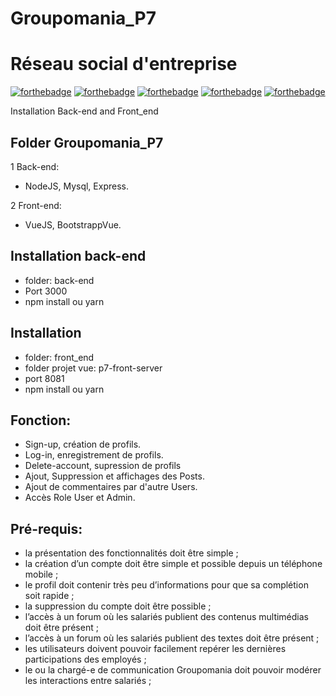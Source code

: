 # Groupomania_P7

# Réseau social d'entreprise


[![forthebadge](https://img.shields.io/badge/Node.js-43853D?style=for-the-badge&logo=node.js&logoColor=white)](https://forthebadge.com)
[![forthebadge](https://img.shields.io/badge/JavaScript-323330?style=for-the-badge&logo=javascript&logoColor=F7DF1E)](https://forthebadge.com)
[![forthebadge](https://img.shields.io/badge/Vue.js-35495E?style=for-the-badge&logo=vue.js&logoColor=4FC08D)](https://forthebadge.com)
[![forthebadge](https://img.shields.io/badge/Bootstrap-563D7C?style=for-the-badge&logo=bootstrap&logoColor=white)](https://forthebadge.com)
[![forthebadge](https://img.shields.io/badge/MySQL-00000F?style=for-the-badge&logo=mysql&logoColor=white)](https://forthebadge.com)


 Installation Back-end and Front_end 

## Folder Groupomania_P7

1 Back-end:
- NodeJS, Mysql, Express.

2 Front-end:
- VueJS, BootstrappVue.

## Installation back-end
-  folder: back-end 
-  Port 3000
-  npm install ou yarn

## Installation 
-  folder: front_end
-  folder projet vue: p7-front-server
- port 8081
-  npm install ou yarn

## Fonction:
- Sign-up, création de profils.
- Log-in, enregistrement de profils.
- Delete-account, supression de profils
- Ajout, Suppression et affichages des Posts.
- Ajout de commentaires par d'autre Users.
- Accès Role User et Admin.

## Pré-requis:
- la présentation des fonctionnalités doit être simple ;
- la création d’un compte doit être simple et possible depuis un téléphone mobile ;
- le profil doit contenir très peu d’informations pour que sa complétion soit rapide ;
- la suppression du compte doit être possible ;
- l’accès à un forum où les salariés publient des contenus multimédias doit être présent ;
- l’accès à un forum où les salariés publient des textes doit être présent ;
- les utilisateurs doivent pouvoir facilement repérer les dernières participations des employés ;
- le ou la chargé-e de communication Groupomania doit pouvoir modérer les interactions entre
salariés ;
